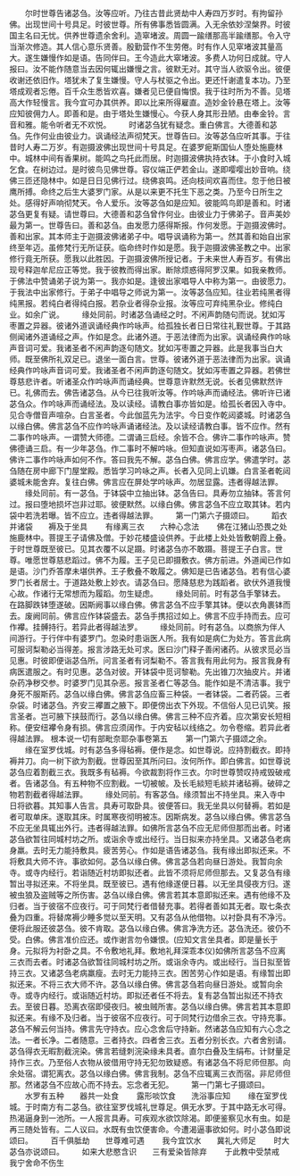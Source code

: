 <!-- { "loadSidebar": true } -->
　　尔时世尊告诸苾刍。汝等应听。乃往古昔此贤劫中人寿四万岁时。有拘留孙佛。出现世间十号具足。时彼世尊。所有佛事悉皆圆满。入无余依妙涅槃界。时彼国主名曰无忧。供养世尊遗余舍利。造窣堵波。周圆一踰缮那高半踰缮那。令入守当渐次修造。其人信心意乐贤善。殷勤营作不生劳倦。时有作人见窣堵波其量高大。遂生嫌慢作如是语。告同伴曰。王今造此大窣堵波。多费人功何日成就。守人报曰。汝不能作随意当去因何辄出嫌慢之言。彼默无对。其守当人欲驱令出。彼便收谢还依旧作。塔犹未了复生嫌慢。守人与杖驱之令出。更还忏谢遣复本功。乃至塔成观者忘倦。百千众生悉皆欢喜。嫌者见已便自悔恨。我于往时所为不善。见塔高大作轻慢言。我今宜可办其供养。即以比来所得雇直。造妙金铃悬在塔上。汝等应知彼佣力人。即善和是。由于塔处生嫌慢心。今获人身其形丑陋。由奉金铃。言音和雅。能令听者无不欢悦。
　　时诸苾刍犹有疑念。重白佛言。大德善和苾刍。先作何业由彼业力。讽诵经法声彻梵天。世尊告曰。汝等苾刍应听其事。于往昔时人寿二万岁。有迦摄波佛出现世间十号具足。在婆罗痆斯国仙人堕处施鹿林中。城林中间有香果树。能鸣之鸟托此而居。时迦摄波佛执持衣钵。于小食时入城乞食。在树边过。是时彼鸟见佛世尊。容仪端正俨若金山。遂即嘤嘤出妙音响。绕佛三匝还隐林中。如是日日见佛行过。绕佛哀鸣。还向枝间欢喜而住。忽于他日被鹰所搏。命终之后生大婆罗门家。从是以来更不托生下恶之类。乃至今日所生之处。感得好声响彻梵天。令人爱乐。汝等苾刍如是应知。彼能鸣鸟即是善和。时诸苾刍更复有疑。请世尊曰。大德善和苾刍曾作何业。由彼业力于佛弟子。音声美妙最为第一。世尊告曰。善和苾刍。由发愿力感得斯报。作何发愿。于迦摄波佛时。善和出家。其本师主于迦摄波佛诸弟子中。唱导讽诵称为第一。然其善和始自出家终至年迈。虽修梵行无所证获。临命终时作如是愿。我于迦摄波佛圣教之中。出家修行竟无所获。愿我以此胜因。于迦摄波佛所授记者。于未来世人寿百岁。有佛出现号释迦牟尼应正等觉。我于彼教而得出家。断除烦惑得阿罗汉果。如我亲教师。于佛法中赞诵弟子说为第一。我亦如是。逢彼出家唱导人中称为第一。由彼愿力。于我法中出家修行。于弟子中唱导之师说为第一。汝等苾刍应知。往业若纯黑者得纯黑报。若纯白者得纯白报。若杂业者得杂业报。汝等应可弃纯黑杂业。修纯白业。如余广说。
　　缘处同前。时诸苾刍诵经之时。不闲声韵随句而说。犹如泻枣置之异器。彼诸外道讽诵经典作吟咏声。给孤独长者日日常往礼觐世尊。于其路侧闻诸外道诵经之声。作如是念。此诸外道。于恶法律而为出家。讽诵经典作吟咏声音词可爱。我诸圣者不闲声韵逐句随文。犹如泻枣置之异器。此是我事当白大师。既至佛所礼双足已。退坐一面白言。世尊。彼诸外道于恶法律而为出家。讽诵经典作吟咏声音词可爱。我诸圣者不闲声韵逐句随文。犹如泻枣置之异器。若佛世尊慈悲许者。听诸圣众作吟咏声而诵经典。世尊意许默然无说。长者见佛默然许已。礼佛而去。佛告诸苾刍。从今已往我听汝等。作吟咏声而诵经法。佛听许已诸苾刍众。作吟咏声而诵经法。及以读经。请教白事亦皆如是。给孤长者因入寺中。见合寺僧音声喧杂。白言圣者。今此伽蓝先为法宇。今日变作乾闼婆城。时诸苾刍以缘白佛。佛言苾刍不应作吟咏声诵诸经法。及以读经请教白事。皆不应作。然有二事作吟咏声。一谓赞大师德。二谓诵三启经。余皆不合。佛许二事作吟咏声。赞佛德诵三启。有一少年苾刍。作二事时不解吟咏。但知直说如泻枣声。诸苾刍曰。佛许二事作吟咏声如何不作。答曰我先不解。苾刍白佛。佛言应学。佛遣学时。苾刍随在房中廊下门屋堂殿。悉皆学习吟咏之声。长者入见同上讥嫌。白言圣者乾闼婆城未能舍弃。复往白佛。佛言应在屏处学吟咏声。勿居显露。违者得越法罪。
　　缘处同前。有一苾刍。于钵袋中立抽出钵。苾刍告曰。具寿勿立抽钵。答言何过。报曰堕地损坏岂非过耶。彼便默然。以缘白佛。佛言苾刍不应立取其钵。若内袋中若洗若曝。皆不应立。违者得越法罪。
　　第一门第六子摄颂曰。
　　蹈衣并诸袋　　褥及于坐具
　　有缘离三衣　　六种心念法
　　佛在江猪山恐畏之处施鹿林中。菩提王子请佛及僧。于妙花楼盛设供养。于此楼上处处皆敷朝霞上叠。于时世尊既至彼已。见其衣覆不以足蹑。时诸苾刍亦不敢蹑。菩提王子白言。世尊。唯愿世尊慈悲蹈过。佛不为履。王子见已即摄敷衣。佛方前进。外道闻已作如是语。沙门乔答摩未堪供养。王子敷叠不敢履之。佛知是已告诸苾刍。若有信心婆罗门长者居士。于道路处敷上妙衣。请苾刍曰。愿降慈悲为践蹈者。欲伏外道我慢心故。作诸行无常想而为履蹈。勿生疑虑。
　　缘处同前。时有苾刍手擎钵去。在路脚跌钵堕遂破。因斯阙事以缘白佛。佛言苾刍不应手擎其钵。便以衣角裹钵而去。废阙同前。佛言应作钵袋盛去。苾刍手携招过如上。佛言不应手持而去。应可作襻。挂髆持行。若异此者得越法罗。
　　缘处同前。时有苾刍。以商旅为伴人间游行。于行伴中有婆罗门。忽染时患诣医人所。我有如是病仁为处方。答言此病可服诃梨勒必当得差。报言涉路无处可求。医曰沙门释子善闲诸药。从彼求觅必当见惠。时彼即便诣苾刍所。问言圣者有诃梨勒不。答言我有用此何为。报言我身有病医遣服之。有时见惠。苾刍对彼。开钵袋中觅诃黎勒。先出锥刀次抽皮片。并诸杂药净秽交参。时婆罗门见其杂恶。报言圣者仁等苾刍。能作如是不清洁事。我宁身死不服斯药。苾刍以缘白佛。佛言苾刍应畜三种袋。一者钵袋。二者药袋。三者杂袋。时诸苾刍。齐安三襻置之腋下。即便傍出衣下外现。不信俗人见已讥笑。报言圣者。岂可腋下挟鼓而行。苾刍以缘白佛。佛言三种不应齐着。应次第安长短相称。便安纽襻令身有损。佛言应须阔作。于内安毡以线络之。勿令卷缩。若异此者得越法罪。
根本说一切有部毗奈耶杂事卷第五
　　第一门第六子摄颂之余。
　　缘在室罗伐城。时有苾刍多得毡褥。便作是念。如世尊说。应持割截衣。即持褥并刀。向一树下欲为割截。世尊因至其所问曰。汝何所作。即白佛言。如世尊说苾刍应着割截三衣。我既多有毡褥。今欲裁割将作三衣。尔时世尊赞叹持戒毁破戒者。告诸苾刍。有五种物不应割截。一切被帔。及长毛緂短毛緂并诸毡褥。破碎之物若割截者得越法罪。
　　缘处同前。有客苾刍。缘须暂出不持坐具。来入寺中日将欲暮。其知事人告言。具寿可取卧具。彼便答曰。我无坐具以何替褥。若如是者可取单床。遂取其床。时属寒夜彻明被冻。因斯病发。苾刍以缘白佛。佛言苾刍不应无坐具辄出外行。违者得越法罪。如佛所言苾刍不应无尼师但那而出者。时诸苾刍欲暂往同城村坊之所。或诣余寺或出经行。当日拟来亦持坐具。又诸苾刍老病身羸。去时无力能持敷具。疲苦劳心。作如是语告诸苾刍。我有缘出即拟还来。不将敷具大师不许。事欲如何。苾刍以缘白佛。佛言苾刍若向昼日游处。我暂向余寺。或寺内经行。若诣随近村坊即拟还者。此皆不须将尼师但那去。又复苾刍有缘暂出寻拟还来。不将坐具。既至彼已。遇有他缘遂便日暮。以无坐具侵夜方归。遂被虫狼及盗贼等之所伤害。苾刍以缘白佛。佛言若其本意即拟还来。遇有他缘不及归者。当于彼宿不应夜行。可于同梵行者借替充事。若得者善如其无者。取七条衣叠为四重。将替席褥少睡多觉以至天明。又有苾刍从他借物。以衬卧具有不净污。便将此服还彼苾刍。彼不肯取。苾刍以缘白佛。佛言净洗方还。苾刍洗还。彼仍不受。白佛。佛言准价应还。或作谢言勿令嫌恨。(应知文言坐具者。即是量长于身。元拟将为衬卧之具。不令敷地礼拜。敷地礼拜深乖本仪)如佛所言苾刍不应离三衣而去者。时诸苾刍欲暂往同城村坊之所。或诣余寺内。或出经行。当日拟至皆持三衣。又诸苾刍老病羸瘦。去时无力能持三衣。困苦劳心作如是语。有缘暂出即拟还来。不将三衣大师不许。苾刍以缘白佛。佛言苾刍若向昼日游处。或暂向余寺。或寺内经行。或诣随近村坊。即拟还者任不将去。复有苾刍暂出拟还不持衣去。至彼日暮。恐离衣宿即侵夜归。被虫贼所害。苾刍以缘白佛。佛言若其本意即拟还来。有缘不及归者。当于彼宿不应夜行。可于同梵行边借余三衣。守持充事。苾刍不解云何当持。佛言先守持衣。应心念舍后守持新。然诸苾刍应知有六心念之法。一者长净。二者随意。三者持衣。四者舍三衣。五者分别长衣。六者舍别请。苾刍得衣无暇割截浣染。佛言若缝刺浣染缘未具者。直尔白叠及生绢布。计财量足持作三衣。乃至俗人衣物从彼借用守持无犯勿致疑惑。有诸苾刍不将尼师但那。向余处宿。谓犯离衣。苾刍以缘白佛。佛言我制。苾刍不应辄离三衣而宿。非尼师但那。然诸苾刍不应故心而不持去。忘念者无犯。
　　第一门第七子摄颂曰。
　　水罗有五种　　器共一处食
　　露形啖饮食　　洗浴事应知
　　缘在室罗伐城。于时南方有二苾刍。欲往室罗伐城礼世尊足。俱无水罗。于其中路无水可得。热渴逼身到一池所。一人报言具寿。可疾观水欲饮除渴。即便鉴察见水有虫。如是再三随处皆有。二人议曰。水既有虫饮便害命。今遭渴逼事欲如何。时小苾刍即说颂曰。
　　百千俱胝劫　　世尊难可遇
　　我今宜饮水　　冀礼大师足
　　时大苾刍亦说颂曰。
　　如来大悲愍含识　　三有爱染皆除弃
　　于此教中受禁戒　　我宁舍命不伤生
